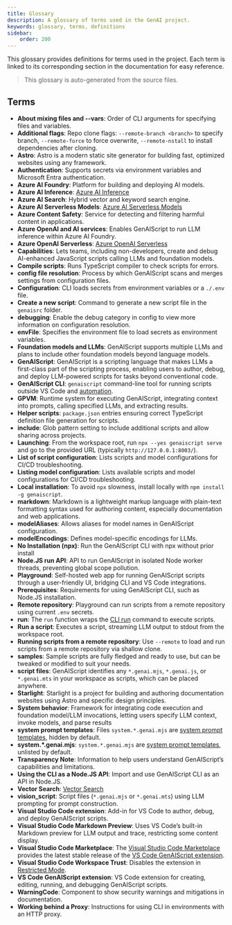 ```yaml
---
title: Glossary
description: A glossary of terms used in the GenAI project.
keywords: glossary, terms, definitions
sidebar:
    order: 200
---
```


This glossary provides definitions for terms used in the project.
Each term is linked to its corresponding section in the documentation for easy reference.

> This glossary is auto-generated from the source files.

## Terms

- **About mixing files and --vars**: Order of CLI arguments for specifying files and variables.
- **Additional flags**: Repo clone flags: `--remote-branch <branch>` to specify branch, `--remote-force` to force overwrite, `--remote-nstall` to install dependencies after cloning.
- **Astro**: Astro is a modern static site generator for building fast, optimized websites using any framework.
- **Authentication**: Supports secrets via environment variables and Microsoft Entra authentication.
- **Azure AI Foundry**: Platform for building and deploying AI models.
- **Azure AI Inference**: [Azure AI Inference](/genaiscript/getting-started/configuration/)
- **Azure AI Search**: Hybrid vector and keyword search engine.
- **Azure AI Serverless Models**: [Azure AI Serverless Models](/genaiscript/getting-started/configuration/)
- **Azure Content Safety**: Service for detecting and filtering harmful content in applications.
- **Azure OpenAI and AI services**: Enables GenAIScript to run LLM inference within Azure AI Foundry.
- **Azure OpenAI Serverless**: [Azure OpenAI Serverless](/genaiscript/getting-started/configuration/)
- **Capabilities**: Lets teams, including non-developers, create and debug AI-enhanced JavaScript scripts calling LLMs and foundation models.
- **Compile scripts**: Runs TypeScript compiler to check scripts for errors.
- **config file resolution**: Process by which GenAIScript scans and merges settings from configuration files.
- **Configuration**: CLI loads secrets from environment variables or a `./.env` file.
- **Create a new script**: Command to generate a new script file in the `genaisrc` folder.
- **debugging**: Enable the debug category in config to view more information on configuration resolution.
- **envFile**: Specifies the environment file to load secrets as environment variables.
- **Foundation models and LLMs**: GenAIScript supports multiple LLMs and plans to include other foundation models beyond language models.
- **GenAIScript**: GenAIScript is a scripting language that makes LLMs a first-class part of the scripting process, enabling users to author, debug, and deploy LLM-powered scripts for tasks beyond conventional code.
- **GenAIScript CLI**: `genaiscript` command-line tool for running scripts outside VS Code and [automation](/genaiscript/getting-started/automating-scripts).
- **GPVM**: Runtime system for executing GenAIScript, integrating context into prompts, calling specified LLMs, and extracting results.
- **Helper scripts**: `package.json` entries ensuring correct TypeScript definition file generation for scripts.
- **include**: Glob pattern setting to include additional scripts and allow sharing across projects.
- **Launching**: From the workspace root, run `npx --yes genaiscript serve` and go to the provided URL (typically `http://127.0.0.1:8003/`).
- **List of script configuration**: Lists scripts and model configurations for CI/CD troubleshooting.
- **Listing model configuration**: Lists available scripts and model configurations for CI/CD troubleshooting.
- **Local installation**: To avoid `npx` slowness, install locally with `npm install -g genaiscript`.
- **markdown**: Markdown is a lightweight markup language with plain-text formatting syntax used for authoring content, especially documentation and web applications.
- **modelAliases**: Allows aliases for model names in GenAIScript configuration.
- **modelEncodings**: Defines model-specific encodings for LLMs.
- **No Installation (npx)**: Run the GenAIScript CLI with npx without prior install
- **Node.JS run API**: API to run GenAIScript in isolated Node worker threads, preventing global scope pollution.
- **Playground**: Self-hosted web app for running GenAIScript scripts through a user-friendly UI, bridging CLI and VS Code integrations.
- **Prerequisites**: Requirements for using GenAIScript CLI, such as Node.JS installation.
- **Remote repository**: Playground can run scripts from a remote repository using current `.env` secrets.
- **run**: The `run` function wraps the [CLI run](/genaiscript/reference/cli/run) command to execute scripts.
- **Run a script**: Executes a script, streaming LLM output to stdout from the workspace root.
- **Running scripts from a remote repository**: Use `--remote` to load and run scripts from a remote repository via shallow clone.
- **samples**: Sample scripts are fully fledged and ready to use, but can be tweaked or modified to suit your needs.
- **script files**: GenAIScript identifies any `*.genai.mjs`, `*.genai.js`, or `*.genai.mts` in your workspace as scripts, which can be placed anywhere.
- **Starlight**: Starlight is a project for building and authoring documentation websites using Astro and specific design principles.
- **System behavior**: Framework for integrating code execution and foundation model/LLM invocations, letting users specify LLM context, invoke models, and parse results
- **system prompt templates**: Files `system.*.genai.mjs` are [system prompt templates](/genaiscript/reference/scripts/system), hidden by default.
- **system.*.genai.mjs**: `system.*.genai.mjs` are [system prompt templates](/genaiscript/reference/scripts/system), unlisted by default.
- **Transparency Note**: Information to help users understand GenAIScript’s capabilities and limitations.
- **Using the CLI as a Node.JS API**: Import and use GenAIScript CLI as an API in Node.JS.
- **Vector Search**: [Vector Search](/genaiscript/reference/scripts/vector-search/)
- **vision_script**: Script files (`*.genai.mjs` or `*.genai.mts`) using LLM prompting for prompt construction.
- **Visual Studio Code extension**: Add-in for VS Code to author, debug, and deploy GenAIScript scripts.
- **Visual Studio Code Markdown Preview**: Uses VS Code’s built-in Markdown preview for LLM output and trace, restricting some content display.
- **Visual Studio Code Marketplace**: The [Visual Studio Code Marketplace](https://marketplace.visualstudio.com/items?itemName=genaiscript.genaiscript-vscode) provides the latest stable release of the [VS Code GenAIScript extension](https://marketplace.visualstudio.com/items?itemName=genaiscript.genaiscript-vscode).
- **Visual Studio Code Workspace Trust**: Disables the extension in [Restricted Mode](https://code.visualstudio.com/docs/editor/workspace-trust).
- **VS Code GenAIScript extension**: VS Code extension for creating, editing, running, and debugging GenAIScript scripts.
- **WarningCode**: Component to show security warnings and mitigations in documentation.
- **Working behind a Proxy**: Instructions for using CLI in environments with an HTTP proxy.
